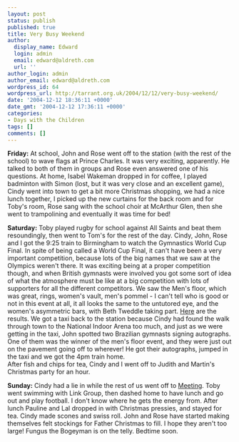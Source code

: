 ```yaml
---
layout: post
status: publish
published: true
title: Very Busy Weekend
author:
  display_name: Edward
  login: admin
  email: edward@aldreth.com
  url: ''
author_login: admin
author_email: edward@aldreth.com
wordpress_id: 64
wordpress_url: http://tarrant.org.uk/2004/12/12/very-busy-weekend/
date: '2004-12-12 18:36:11 +0000'
date_gmt: '2004-12-12 17:36:11 +0000'
categories:
- Days with the Children
tags: []
comments: []
---
```

<p><strong>Friday:</strong> At school, John and Rose went off to the station (with the rest of the school) to wave flags at Prince Charles.  It was very exciting, apparently.  He talked to both of them in groups and Rose even answered one of his questions.  At home, Isabel Wakeman dropped in for coffee, I played badminton with Simon (lost, but it was very close and an excellent game), Cindy went into town to get a bit more Christmas shopping, we had a nice lunch together, I picked up the new curtains for the back room and for Toby's room, Rose sang with the school choir at McArthur Glen, then she went to trampolining and eventually it was time for bed!</p>
<p><strong>Saturday:</strong> Toby played rugby for school against All Saints and beat them resoundingly, then went to Tom's for the rest of the day.  Cindy, John, Rose and I got the 9:25 train to Birmingham to watch the Gymnastics World Cup Final.  In spite of being called a World Cup Final, it can't have been a very important competition, because lots of the big names that we saw at the Olympics weren't there.  It was exciting being at a proper competition though, and when British gymnasts were involved you got some sort of idea of what the atmosphere must be like at a big competition with lots of supporters for all the different competitors.  We saw the Men's floor, which was great, rings, women's vault, men's pommel - I can't tell who is good or not in this event at all, it all looks the same to the untutored eye, and the women's asymmetric bars, with Beth Tweddle taking part.  <a href="http://www.british-gymnastics.org/cms/publish/article_764.shtml">Here</a> are the results.  We got a taxi back to the station because Cindy had found the walk through town to the National Indoor Arena too much, and just as we were getting in the taxi, John spotted two Brazilian gymnasts signing autographs.  One of them was the winner of the men's floor event, and they were just out on the pavement going off to wherever!  He got their autographs, jumped in the taxi and we got the 4pm train home.<br />
After fish and chips for tea, Cindy and I went off to Judith and Martin's Christmas party for an hour.</p>
<p><strong>Sunday:</strong> Cindy had a lie in while the rest of us went off to <a href="http://www.yorkquakers.org.uk">Meeting</a>.  Toby went swimming with Link Group, then dashed home to have lunch and go out and play football.  I don't know where he gets the energy from.  After lunch Pauline and Lal dropped in with Christmas pressies, and stayed for tea.  Cindy made scones and swiss roll.  John and Rose have started making themselves felt stockings for Father Christmas to fill.  I hope they aren't too large!  Fungus the Bogeyman is on the telly.  Bedtime soon.</p>
